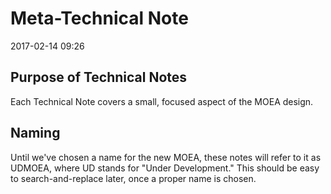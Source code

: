 # Meta-Technical Note

2017-02-14 09:26

## Purpose of Technical Notes

Each Technical Note covers a small, focused aspect of the
MOEA design.

## Naming

Until we've chosen a name for the new MOEA, these notes
will refer to it as UDMOEA, where UD stands for "Under
Development."  This should be easy to search-and-replace
later, once a proper name is chosen.

